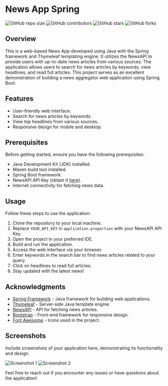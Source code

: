 # News App Spring

![GitHub repo size](https://img.shields.io/github/repo-size/dervishixhoni/NewsAppSpring)
![GitHub contributors](https://img.shields.io/github/contributors/dervishixhoni/NewsAppSpring)
![GitHub stars](https://img.shields.io/github/stars/dervishixhoni/NewsAppSpring?style=social)
![GitHub forks](https://img.shields.io/github/forks/dervishixhoni/NewsAppSpring?style=social)

## Overview
This is a web-based News App developed using Java with the Spring framework and Thymeleaf templating engine. It utilizes the NewsAPI to provide users with up-to-date news articles from various sources. The application allows users to search for news articles by keywords, view headlines, and read full articles. This project serves as an excellent demonstration of building a news aggregator web application using Spring Boot.

## Features
- User-friendly web interface.
- Search for news articles by keywords.
- View top headlines from various sources.
- Responsive design for mobile and desktop.

## Prerequisites
Before getting started, ensure you have the following prerequisites:

- Java Development Kit (JDK) installed.
- Maven build tool installed.
- Spring Boot framework.
- NewsAPI API Key (obtain it [here](https://newsapi.org/)).
- Internet connectivity for fetching news data.

## Usage
Follow these steps to use the application:

1. Clone the repository to your local machine.
2. Replace `YOUR_API_KEY` in `application.properties` with your NewsAPI API Key.
3. Open the project in your preferred IDE.
4. Build and run the application.
5. Access the web interface via your browser.
6. Enter keywords in the search bar to find news articles related to your query.
7. Click on headlines to read full articles.
8. Stay updated with the latest news!

## Acknowledgments
- [Spring Framework](https://spring.io/) - Java framework for building web applications.
- [Thymeleaf](https://www.thymeleaf.org/) - Server-side Java template engine.
- [NewsAPI](https://newsapi.org/) - API for fetching news articles.
- [Bootstrap](https://getbootstrap.com/) - Front-end framework for responsive design.
- [Font Awesome](https://fontawesome.com/) - Icons used in the project.

## Screenshots
Include screenshots of your application here, demonstrating its functionality and design.

![Screenshot 1](screenshots/screenshot1.png)
![Screenshot 2](screenshots/screenshot2.png)

Feel free to reach out if you encounter any issues or have questions about the application!
